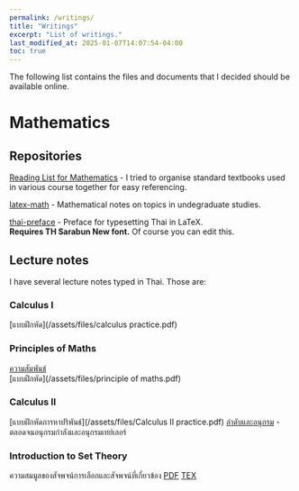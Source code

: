 ```yaml
---
permalink: /writings/
title: "Writings"
excerpt: "List of writings."
last_modified_at: 2025-01-07T14:07:54-04:00
toc: true
---
```


The following list contains the files and documents that I decided should be available online.

# Mathematics

## Repositories

[Reading List for Mathematics](https://docs.google.com/document/d/1C6XUwaiimaWRSIdmlumEDaPKjFMdXtDeZEQEUXsLvy0/edit?usp=sharing) - I tried to organise standard textbooks used in various course together for easy referencing.

[latex-math](/latex-math/ "latex-math") - Mathematical notes on topics in undegraduate studies.

[thai-preface](/thai-preface/ "thai-preface") - Preface for typesetting Thai in LaTeX.  
**Requires TH Sarabun New font.** Of course you can edit this.

## Lecture notes
I have several lecture notes typed in Thai. Those are:  
### Calculus I 
[แบบฝึกหัด](/assets/files/calculus practice.pdf)
### Principles of Maths
[ความสัมพันธ์](/assets/files/relations.pdf)  
[แบบฝึกหัด](/assets/files/principle of maths.pdf)  
### Calculus II
[แบบฝึกหัดการหาปริพันธ์](/assets/files/Calculus II practice.pdf)
[ลำดับและอนุกรม](/assets/files/sequence_and_series.pdf) - ตลอดจนอนุกรมกำลังและอนุกรมเทย์เลอร์
### Introduction to Set Theory
ความสมมูลของสัจพจน์การเลือกและสัจพจน์ที่เกี่ยวข้อง [PDF](/assets/pdf/set-theory-equivalence/set-theory_equivalence.pdf) [TEX](/assets/pdf/set-theory-equivalence/set-theory_equivalence.zip)

